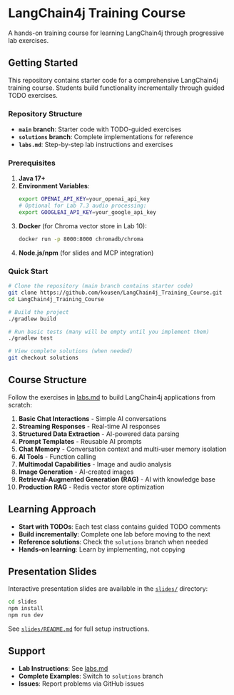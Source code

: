 # LangChain4j Training Course

A hands-on training course for learning LangChain4j through progressive lab exercises.

## Getting Started

This repository contains starter code for a comprehensive LangChain4j training course. Students build functionality incrementally through guided TODO exercises.

### Repository Structure

- **`main` branch**: Starter code with TODO-guided exercises
- **`solutions` branch**: Complete implementations for reference
- **`labs.md`**: Step-by-step lab instructions and exercises

### Prerequisites

1. **Java 17+**
2. **Environment Variables**:
   ```bash
   export OPENAI_API_KEY=your_openai_api_key
   # Optional for Lab 7.3 audio processing:
   export GOOGLEAI_API_KEY=your_google_api_key
   ```
3. **Docker** (for Chroma vector store in Lab 10):
   ```bash
   docker run -p 8000:8000 chromadb/chroma
   ```
4. **Node.js/npm** (for slides and MCP integration)

### Quick Start

```bash
# Clone the repository (main branch contains starter code)
git clone https://github.com/kousen/LangChain4j_Training_Course.git
cd LangChain4j_Training_Course

# Build the project
./gradlew build

# Run basic tests (many will be empty until you implement them)
./gradlew test

# View complete solutions (when needed)
git checkout solutions
```

## Course Structure

Follow the exercises in [labs.md](labs.md) to build LangChain4j applications from scratch:

1. **Basic Chat Interactions** - Simple AI conversations
2. **Streaming Responses** - Real-time AI responses  
3. **Structured Data Extraction** - AI-powered data parsing
4. **Prompt Templates** - Reusable AI prompts
5. **Chat Memory** - Conversation context and multi-user memory isolation
6. **AI Tools** - Function calling
7. **Multimodal Capabilities** - Image and audio analysis
8. **Image Generation** - AI-created images
9. **Retrieval-Augmented Generation (RAG)** - AI with knowledge base
10. **Production RAG** - Redis vector store optimization

## Learning Approach

- **Start with TODOs**: Each test class contains guided TODO comments
- **Build incrementally**: Complete one lab before moving to the next
- **Reference solutions**: Check the `solutions` branch when needed
- **Hands-on learning**: Learn by implementing, not copying

## Presentation Slides

Interactive presentation slides are available in the [`slides/`](slides/) directory:

```bash
cd slides
npm install
npm run dev
```

See [`slides/README.md`](slides/README.md) for full setup instructions.

## Support

- **Lab Instructions**: See [labs.md](labs.md)
- **Complete Examples**: Switch to `solutions` branch
- **Issues**: Report problems via GitHub issues